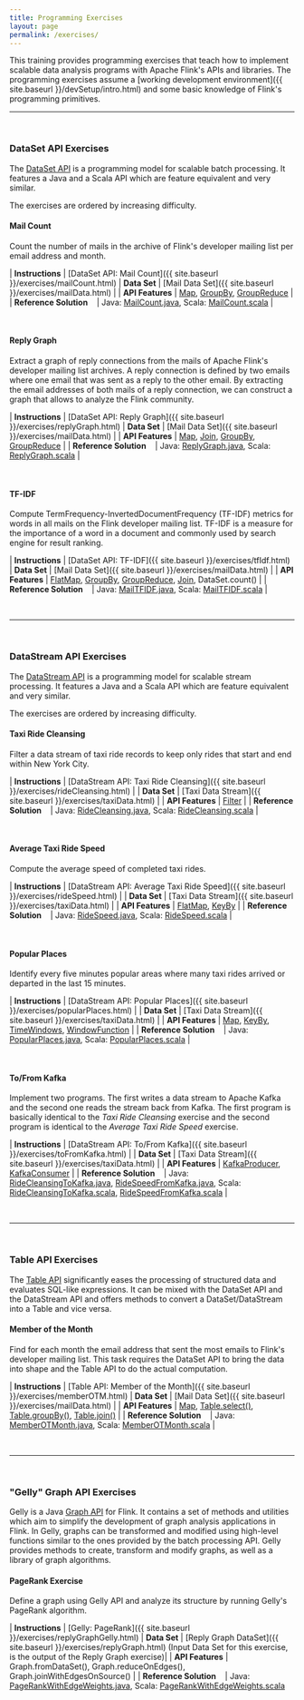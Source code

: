 ```yaml
---
title: Programming Exercises
layout: page
permalink: /exercises/
---
```


This training provides programming exercises that teach how to  implement scalable data analysis programs with Apache Flink's APIs and libraries. The programming exercises assume a [working development environment]({{ site.baseurl }}/devSetup/intro.html) and some basic knowledge of Flink's programming primitives.

<hr>
<br>

### DataSet API Exercises

The [DataSet API](http://ci.apache.org/projects/flink/flink-docs-release-1.0/apis/programming_guide.html) is a programming model for scalable batch processing. It features a Java and a Scala API which are feature equivalent and very similar. 

The exercises are ordered by increasing difficulty.

#### Mail Count

Count the number of mails in the archive of Flink's developer mailing list per email address and month.

| **Instructions**				| [DataSet API: Mail Count]({{ site.baseurl }}/exercises/mailCount.html)
| **Data Set**                  | [Mail Data Set]({{ site.baseurl }}/exercises/mailData.html) |
| **API Features**              | [Map](http://ci.apache.org/projects/flink/flink-docs-release-1.0/apis/dataset_transformations.html#map), [GroupBy](http://ci.apache.org/projects/flink/flink-docs-release-1.0/apis/dataset_transformations.html#transformations-on-grouped-dataset), [GroupReduce](http://ci.apache.org/projects/flink/flink-docs-release-1.0/apis/dataset_transformations.html#groupreduce-on-grouped-dataset) |
| **Reference Solution** &nbsp;&nbsp; | Java: [MailCount.java](https://github.com/dataArtisans/flink-training-exercises/blob/master/src/main/java/com/dataartisans/flinktraining/exercises/dataset_java/mail_count/MailCount.java), Scala: [MailCount.scala](https://github.com/dataArtisans/flink-training-exercises/blob/master/src/main/scala/com/dataartisans/flinktraining/exercises/dataset_scala/mail_count/MailCount.scala) |

<br>

#### Reply Graph

Extract a graph of reply connections from the mails of Apache Flink's developer mailing list archives. A reply connection is defined by two emails where one email that was sent as a reply to the other email. By extracting the email addresses of both mails of a reply connection, we can construct a graph that allows to analyze the Flink community.


| **Instructions**				| [DataSet API: Reply Graph]({{ site.baseurl }}/exercises/replyGraph.html)
| **Data Set**                  | [Mail Data Set]({{ site.baseurl }}/exercises/mailData.html) |
| **API Features**              | [Map](http://ci.apache.org/projects/flink/flink-docs-release-1.0/apis/dataset_transformations.html#map), [Join](http://ci.apache.org/projects/flink/flink-docs-release-1.0/apis/dataset_transformations.html#join), [GroupBy](http://ci.apache.org/projects/flink/flink-docs-release-1.0/apis/dataset_transformations.html#transformations-on-grouped-dataset), [GroupReduce](http://ci.apache.org/projects/flink/flink-docs-release-1.0/apis/dataset_transformations.html#groupreduce-on-grouped-dataset) |
| **Reference Solution** &nbsp;&nbsp; | Java: [ReplyGraph.java](https://github.com/dataArtisans/flink-training-exercises/blob/master/src/main/java/com/dataartisans/flinktraining/exercises/dataset_java/reply_graph/ReplyGraph.java), Scala: [ReplyGraph.scala](https://github.com/dataArtisans/flink-training-exercises/blob/master/src/main/scala/com/dataartisans/flinktraining/exercises/dataset_scala/reply_graph/ReplyGraph.scala) |

<br>

#### TF-IDF

Compute TermFrequency-InvertedDocumentFrequency (TF-IDF) metrics for words in all mails on the Flink developer mailing list. TF-IDF is a measure for the importance of a word in a document and commonly used by search engine for result ranking.

| **Instructions**				| [DataSet API: TF-IDF]({{ site.baseurl }}/exercises/tfIdf.html)
| **Data Set**                  | [Mail Data Set]({{ site.baseurl }}/exercises/mailData.html) |
| **API Features**              | [FlatMap](http://ci.apache.org/projects/flink/flink-docs-release-1.0/apis/dataset_transformations.html#flatmap), [GroupBy](http://ci.apache.org/projects/flink/flink-docs-release-1.0/apis/dataset_transformations.html#transformations-on-grouped-dataset), [GroupReduce](http://ci.apache.org/projects/flink/flink-docs-release-1.0/apis/dataset_transformations.html#groupreduce-on-grouped-dataset), [Join](http://ci.apache.org/projects/flink/flink-docs-release-1.0/apis/dataset_transformations.html#join), DataSet.count() |
| **Reference Solution** &nbsp;&nbsp; 	| Java: [MailTFIDF.java](https://github.com/dataArtisans/flink-training-exercises/blob/master/src/main/java/com/dataartisans/flinktraining/exercises/dataset_java/tf_idf/MailTFIDF.java), Scala: [MailTFIDF.scala](https://github.com/dataArtisans/flink-training-exercises/blob/master/src/main/scala/com/dataartisans/flinktraining/exercises/dataset_scala/tf_idf/MailTFIDF.scala) |

<br>
<hr>
<br>

### DataStream API Exercises

The [DataStream API](http://ci.apache.org/projects/flink/flink-docs-release-1.0/apis/streaming_guide.html) is a programming model for scalable stream processing. It features a Java and a Scala API which are feature equivalent and very similar. 

The exercises are ordered by increasing difficulty.

#### Taxi Ride Cleansing

Filter a data stream of taxi ride records to keep only rides that start and end within New York City.

| **Instructions**				| [DataStream API: Taxi Ride Cleansing]({{ site.baseurl }}/exercises/rideCleansing.html) |
| **Data Set**                  | [Taxi Data Stream]({{ site.baseurl }}/exercises/taxiData.html) |
| **API Features**              | [Filter](https://ci.apache.org/projects/flink/flink-docs-release-1.0/apis/streaming_guide.html#transformations) |
| **Reference Solution** &nbsp;&nbsp; | Java: [RideCleansing.java](https://github.com/dataArtisans/flink-training-exercises/blob/master/src/main/java/com/dataartisans/flinktraining/exercises/datastream_java/ride_cleansing/RideCleansing.java), Scala: [RideCleansing.scala](https://github.com/dataArtisans/flink-training-exercises/blob/master/src/main/scala/com/dataartisans/flinktraining/exercises/datastream_scala/ride_cleansing/RideCleansing.scala) |

<br>

#### Average Taxi Ride Speed

Compute the average speed of completed taxi rides.

| **Instructions**				| [DataStream API: Average Taxi Ride Speed]({{ site.baseurl }}/exercises/rideSpeed.html) |
| **Data Set**                  | [Taxi Data Stream]({{ site.baseurl }}/exercises/taxiData.html) |
| **API Features**              | [FlatMap](https://ci.apache.org/projects/flink/flink-docs-release-1.0/apis/streaming_guide.html#transformations), [KeyBy](https://ci.apache.org/projects/flink/flink-docs-release-1.0/apis/streaming_guide.html#transformations) |
| **Reference Solution** &nbsp;&nbsp; | Java: [RideSpeed.java](https://github.com/dataArtisans/flink-training-exercises/blob/master/src/main/java/com/dataartisans/flinktraining/exercises/datastream_java/ride_speed/RideSpeed.java), Scala: [RideSpeed.scala](https://github.com/dataArtisans/flink-training-exercises/blob/master/src/main/scala/com/dataartisans/flinktraining/exercises/datastream_scala/ride_speed/RideSpeed.scala) |

<br>

#### Popular Places

Identify every five minutes popular areas where many taxi rides arrived or departed in the last 15 minutes.

| **Instructions**				| [DataStream API: Popular Places]({{ site.baseurl }}/exercises/popularPlaces.html) |
| **Data Set**                  | [Taxi Data Stream]({{ site.baseurl }}/exercises/taxiData.html) |
| **API Features**              | [Map](https://ci.apache.org/projects/flink/flink-docs-release-1.0/apis/streaming_guide.html#transformations), [KeyBy](https://ci.apache.org/projects/flink/flink-docs-release-1.0/apis/streaming_guide.html#transformations), [TimeWindows](https://ci.apache.org/projects/flink/flink-docs-release-1.0/apis/streaming_guide.html#windows-on-keyed-data-streams), [WindowFunction](https://ci.apache.org/projects/flink/flink-docs-release-1.0/apis/streaming_guide.html#transformations) |
| **Reference Solution** &nbsp;&nbsp; | Java: [PopularPlaces.java](https://github.com/dataArtisans/flink-training-exercises/blob/master/src/main/java/com/dataartisans/flinktraining/exercises/datastream_java/popular_places/PopularPlaces.java), Scala: [PopularPlaces.scala](https://github.com/dataArtisans/flink-training-exercises/blob/master/src/main/scala/com/dataartisans/flinktraining/exercises/datastream_scala/popular_places/PopularPlaces.scala) |


<br>

#### To/From Kafka

Implement two programs. The first writes a data stream to Apache Kafka and the second one reads the stream back from Kafka. The first program is basically identical to the *Taxi Ride Cleansing* exercise and the second program is identical to the *Average Taxi Ride Speed* exercise.

| **Instructions**				| [DataStream API: To/From Kafka]({{ site.baseurl }}/exercises/toFromKafka.html) |
| **Data Set**                  | [Taxi Data Stream]({{ site.baseurl }}/exercises/taxiData.html) |
| **API Features**              | [KafkaProducer](https://ci.apache.org/projects/flink/flink-docs-release-1.0/apis/streaming_guide.html#apache-kafka), [KafkaConsumer](https://ci.apache.org/projects/flink/flink-docs-release-1.0/apis/streaming_guide.html#apache-kafka) |
| **Reference Solution** &nbsp;&nbsp; | Java: [RideCleansingToKafka.java](https://github.com/dataArtisans/flink-training-exercises/blob/master/src/main/java/com/dataartisans/flinktraining/exercises/datastream_java/kafka_inout/RideCleansingToKafka.java), [RideSpeedFromKafka.java](https://github.com/dataArtisans/flink-training-exercises/blob/master/src/main/java/com/dataartisans/flinktraining/exercises/datastream_java/kafka_inout/RideSpeedFromKafka.java), Scala: [RideCleansingToKafka.scala](https://github.com/dataArtisans/flink-training-exercises/blob/master/src/main/scala/com/dataartisans/flinktraining/exercises/datastream_scala/kafka_inout/RideCleansingToKafka.scala), [RideSpeedFromKafka.scala](https://github.com/dataArtisans/flink-training-exercises/blob/master/src/main/scala/com/dataartisans/flinktraining/exercises/datastream_scala/kafka_inout/RideSpeedFromKafka.scala) |

<br>
<hr>
<br>

### Table API Exercises

The [Table API](http://ci.apache.org/projects/flink/flink-docs-release-1.0/libs/table.html) significantly eases the processing of structured data and evaluates SQL-like expressions. It can be mixed with the DataSet API and the DataStream API and offers methods to convert a DataSet/DataStream into a Table and vice versa.

#### Member of the Month

Find for each month the email address that sent the most emails to Flink's developer mailing list. This task requires the DataSet API to bring the data into shape and the Table API to do the actual computation.

| **Instructions**				| [Table API: Member of the Month]({{ site.baseurl }}/exercises/memberOTM.html)
| **Data Set**                  | [Mail Data Set]({{ site.baseurl }}/exercises/mailData.html) |
| **API Features**              | [Map](http://ci.apache.org/projects/flink/flink-docs-release-1.0/apis/dataset_transformations.html#map), [Table.select()](https://ci.apache.org/projects/flink/flink-docs-release-1.0/libs/table.html), [Table.groupBy()](https://ci.apache.org/projects/flink/flink-docs-release-1.0/libs/table.html), [Table.join()](https://ci.apache.org/projects/flink/flink-docs-release-1.0/libs/table.html) |
| **Reference Solution** &nbsp;&nbsp; | Java: [MemberOTMonth.java](https://github.com/dataArtisans/flink-training-exercises/blob/master/src/main/java/com/dataartisans/flinktraining/exercises/table_java/memberotm/MemberOTMonth.java), Scala: [MemberOTMonth.scala](https://github.com/dataArtisans/flink-training-exercises/blob/master/src/main/scala/com/dataartisans/flinktraining/exercises/table_scala/memberotm/MemberOTMonth.scala) |

<br>
<hr>
<br>

### "Gelly" Graph API Exercises

Gelly is a Java [Graph API](https://ci.apache.org/projects/flink/flink-docs-release-1.0/libs/gelly_guide.html) for Flink. It contains a set of methods and utilities which aim to simplify the development of graph analysis applications in Flink. In Gelly, graphs can be transformed and modified using high-level functions similar to the ones provided by the batch processing API. Gelly provides methods to create, transform and modify graphs, as well as a library of graph algorithms.

#### PageRank Exercise

Define a graph using Gelly API and analyze its structure by running Gelly's PageRank algorithm.

| **Instructions**				| [Gelly: PageRank]({{ site.baseurl }}/exercises/replyGraphGelly.html)
| **Data Set**                  | [Reply Graph DataSet]({{ site.baseurl }}/exercises/replyGraph.html) (Input Data Set for this exercise, is the output of the Reply Graph exercise)|
| **API Features**              | Graph.fromDataSet(), Graph.reduceOnEdges(), Graph.joinWithEdgesOnSource() |
| **Reference Solution** &nbsp;&nbsp; | Java: [PageRankWithEdgeWeights.java](https://github.com/dataArtisans/flink-training-exercises/blob/master/src/main/java/com/dataartisans/flinktraining/exercises/gelly_java/PageRankWithEdgeWeights.java), Scala: [PageRankWithEdgeWeights.scala](https://github.com/dataArtisans/flink-training-exercises/blob/master/src/main/scala/com/dataartisans/flinktraining/exercises/gelly_scala/PageRankWithEdgeWeights.scala) 

<br>

